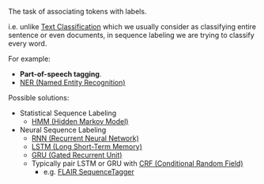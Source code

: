 The task of associating tokens with labels.

i.e. unlike [Text Classification](Tasks/NLP/Tasks/Text%20Classification.md) which we usually consider as classifying entire sentence or even documents, in sequence labeling we are trying to classify every word.

For example:
- **Part-of-speech tagging**.
- [NER (Named Entity Recognition)](Tasks/NLP/Tasks/NER%20(Named%20Entity%20Recognition).md)

Possible solutions:
- Statistical Sequence Labeling
	- [HMM (Hidden Markov Model)](Algorithms/Models/Supervised/General/HMM%20(Hidden%20Markov%20Model).md)
- Neural Sequence Labeling
	- [RNN (Recurrent Neural Network)](Algorithms/Models/ANN/Architectures/RNN/RNN%20(Recurrent%20Neural%20Network).md)
	- [LSTM (Long Short-Term Memory)](Algorithms/Models/ANN/Components/Layers/LSTM%20(Long%20Short-Term%20Memory).md)
	- [GRU (Gated Recurrent Unit)](Algorithms/Models/ANN/Components/Layers/GRU%20(Gated%20Recurrent%20Unit).md)
	- Typically pair LSTM or GRU with [CRF (Conditional Random Field)](Algorithms/Models/Supervised/General/CRF%20(Conditional%20Random%20Field).md)
		- e.g. [FLAIR SequenceTagger](Algorithms/Models/ANN/Architectures/RNN/FLAIR%20SequenceTagger.md)





